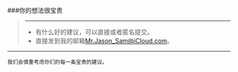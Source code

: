 ###你的想法很宝贵
> ***
> * 有什么好的建议，可以直接或者匿名提交。
> * 直接发到我的邮箱<Mr.Jason_Sam@iCloud.com>。
>
*** 

```
我们会慎重考虑你们的每一条宝贵的建议。
```